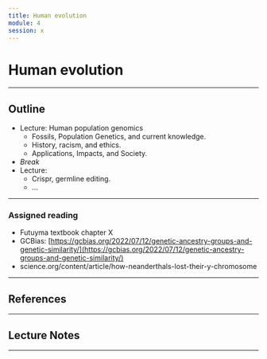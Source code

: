 ```yaml
---
title: Human evolution
module: 4
session: x
---
```



# Human evolution


----

## Outline
- Lecture: Human population genomics
	- Fossils, Population Genetics, and current knowledge.
	- History, racism, and ethics.
	- Applications, Impacts, and Society.
- *Break*
- Lecture: 
	- Crispr, germline editing.
	- ...
	
----

### Assigned reading

- Futuyma textbook chapter X
- GCBias: [https://gcbias.org/2022/07/12/genetic-ancestry-groups-and-genetic-similarity/](https://gcbias.org/2022/07/12/genetic-ancestry-groups-and-genetic-similarity/)
- science.org/content/article/how-neanderthals-lost-their-y-chromosome
<!-- who has access/rights to historical samples -->
<!-- who is member of a group? -->


----

## References

----

## Lecture Notes

----